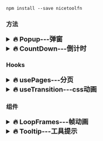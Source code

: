 `npm install --save nicetoolfn`

### 方法

<details>
<summary style="font-size: 18px; font-weight: bold">🔥 Popup---弹窗</summary>
<pre style="padding: 0;font-size: 14px;background-color: transparent;">

```javascript
import { Popup } from 'nicetoolfn';

const App = () => {
  const [count, triggerCount] = useState(0);
  const _ref = useRef();
  
  const handleAdd = () => {
    triggerCount(count + 1);
  }
  const handleEvNew = () => {
    /** _ref.current绑定组件实例，抛出两个事件
     * _ref.current.open()
     * @param { Element | (props)=>Element } 弹窗组件
     * @param { Array<{ [key]:value },Array<Array<[ string, {[key]:value} ]>>> } 弹出动画
     * _ref.current.clear()     关闭当前弹窗
     * _ref.current.clearAll()  关闭全部弹窗
     * */
    _ref.current.open(
      (props: any) => (<div>
        <h1>fengfengss{props.count}</h1>
        <button onClick={() => handleEvNew()}>open</button>
        <button onClick={() => _ref.current.clear()}>clear</button>
        <button onClick={() => _ref.current.clearAll()}>clearAll</button>
        <button onClick={() => props.handleAdd()}>add</button>
      </div>),
      [{
        opacity: 0,
        transform: 'translateX(-50%) translateY(-50%) scale(1.185)'
      }, [
        [300, {
          transform: 'translateX(-50%) translateY(-50%) scale(1)',
          opacity: 1,
          backgroundColor: 'red'
        }],
        [300, {
          opacity: 0,
          transform: 'translateX(-50%) translateY(-50%) scale(1.185)',
          backgroundColor: 'blue'
        }]
      ]]
    )
  }

  return <>
    {count}
    <button onClick={() => handleAdd()}>add</button>
    <button onClick={() => handleOpen()}>open</button>
    {/* 
      将数据传递至<Popup/>,
      可在 _ref.current.open((props)=><></>) 中获取即时最新的数据 
    */}
    <Popup ref={_ref} count={count} />
  </>
}
ReactDOM.render(<App/>, document.getElementById('root'));
```

</pre>
</details>

<details>
<summary style="font-size: 18px; font-weight: bold">🔥 CountDown---倒计时</summary>
<pre style="padding: 0;font-size: 14px;background-color: transparent;">

```javascript
import { CountDown } from 'nicetoolfn';

const target = new CountDown(
  '2021-08-08T00:00:00', // 换成时间戳也行
  {
    day: true, hour: true, minute: true, milli: true, // [day,hour,minute,milli]需要返回什么，就相应的设置为true,否则不填写即可
    callback: (data: {[key: number]:string}|false) => {
      if (data === false) {
        // 倒计时结束了
      }
      updateTime({...data});
    }
  }
)
target.stopCountDown(); // 拿到实例后，停止倒计时
```

</pre>
</details>

### Hooks

<details>
<summary style="font-size: 18px; font-weight: bold">🔥 usePages---分页</summary>
<pre style="padding: 0;font-size: 14px;background-color: transparent;">

```javascript
import { usePages } from 'nicetoolfn'

const [
  pageIdx, // 当前页码索引 
  pageCount, // 总共分页数
  table, // 当前分页展示的数据
  handleChangePage // 页码切换，首页为1，末页为pageCount
] = usePages(
  3, // 分页大小
  list // 总列表数据
);
```

</pre>
</details>  <details>
<summary style="font-size: 18px; font-weight: bold">🔥 useTransition---css动画</summary>
<pre style="padding: 0;font-size: 14px;background-color: transparent;">

```javascript
import { usePages } from 'nicetoolfn'

const [
  style, // 当前激活的css样式对象
  updateStyle // 更新激活的css对象
] = useTransition(
  // 初始化默认样式
  {opacity: 0, transform: 'scale(0)'},
  // 切换的样式列表
  [
    [100, {
      transform: 'scale(1)',
      opacity: 1
    }],
    [100, {
      transform: 'scale(0.8)',
      color: 'yellow',
      opacity: 0
    }]
  ],
  (step: number) => {
    // step 标识当前激活样式list的索引
    // 当css样式切换成功, 会执行当前回调函数
    // 初始化时, 当前函数不执行
  }
);
```

</pre>
</details>  

### 组件

<details>
<summary style="font-size: 18px; font-weight: bold">🔥 LoopFrames---帧动画</summary>
<pre style="padding: 0;font-size: 14px;background-color: transparent;">

```javascript
import { LoopFrames } from 'nicetoolfn'

function App() {
  return (
    <LoopFrames
      frames={[
        'http://img-game.yy.com/szhuodong/test/00%E7%89%9B_00000.png',
        'http://img-game.yy.com/szhuodong/test/00%E7%89%9B_00001.png',
        'http://img-game.yy.com/szhuodong/test/00%E7%89%9B_00002.png'
      ]}
      pace={120} // 帧切换速率
      className={'myclass'}
    />
  )
}
```

</pre>
</details>
<details>
<summary style="font-size: 18px; font-weight: bold">🔥 Tooltip---工具提示</summary>
<pre style="padding: 0;font-size: 14px;background-color: transparent;">

```javascript
import { Tooltip } from 'nicetoolfn'

const TipBox = (props: any) => {
  return <div>
    <p>~~~~{props.count}~~~</p>
    <p>{Date.now()}</p>
    <p>{props.count % 2}</p>
  </div>
}

function App() {
  return (
    <Tooltip trigger={'click'} // 必填:事件类型: click, mouse
             popup={() => <TipBox count={count}/>} // 必填:弹出组件，可填入函数或<标签/>
             placement={['top', 'right']} // 选填:弹出位置: left,right,top,bottom 
             gap={10}// 选填: 弹出组件与目标元素之间的间隔大小
    >
      <button style={({background: 'red'})} onClick={() => handleEv()}>component</button>
    </Tooltip>
  )
}
```

</pre>
</details>

